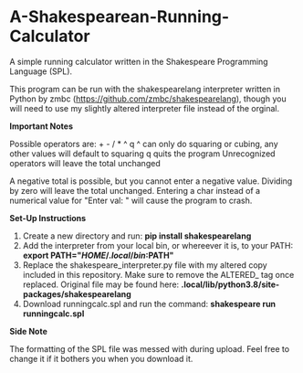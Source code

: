 # A-Shakespearean-Running-Calculator
A simple running calculator written in the Shakespeare Programming Language (SPL).

This program can be run with the shakespearelang interpreter written in Python by zmbc (https://github.com/zmbc/shakespearelang), though you will need to use my slightly altered interpreter file instead of the orginal.

**Important Notes**

Possible operators are: + - / * ^ q
      ^ can only do squaring or cubing, any other values will default to squaring
      q quits the program
      Unrecognized operators will leave the total unchanged

A negative total is possible, but you cannot enter a negative value.
Dividing by zero will leave the total unchanged.
Entering a char instead of a numerical value for "Enter val: " will cause the program to crash.
     
**Set-Up Instructions**

1. Create a new directory and run:
        **pip install shakespearelang**
2. Add the interpreter from your local bin, or whereever it is, to your PATH:
        **export PATH="$HOME/.local/bin:$PATH"**
3. Replace the shakespeare_interpreter.py file with my altered copy included in this repository.
   Make sure to remove the ALTERED_ tag once replaced. 
   Original file may be found here:
          **.local/lib/python3.8/site-packages/shakespearelang**
4. Download runningcalc.spl and run the command:
           **shakespeare run runningcalc.spl**

**Side Note**

The formatting of the SPL file was messed with during upload. Feel free to change it if it bothers you when you download it.
